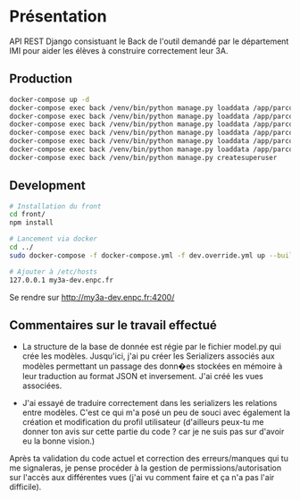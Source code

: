 # Présentation
API REST Django consistuant le Back de l'outil demandé par le département IMI pour aider les élèves à construire correctement leur 3A.

## Production
```bash
docker-compose up -d
docker-compose exec back /venv/bin/python manage.py loaddata /app/parcours_imi/fixtures/constraints.json
docker-compose exec back /venv/bin/python manage.py loaddata /app/parcours_imi/fixtures/masters.json
docker-compose exec back /venv/bin/python manage.py loaddata /app/parcours_imi/fixtures/courses_imi.json
docker-compose exec back /venv/bin/python manage.py loaddata /app/parcours_imi/fixtures/courses_mva.json
docker-compose exec back /venv/bin/python manage.py loaddata /app/parcours_imi/fixtures/courses_mpro.json
docker-compose exec back /venv/bin/python manage.py loaddata /app/parcours_imi/fixtures/courses_mfd.json
docker-compose exec back /venv/bin/python manage.py createsuperuser
```

## Development
```bash
# Installation du front
cd front/
npm install

# Lancement via docker
cd ../
sudo docker-compose -f docker-compose.yml -f dev.override.yml up --build

# Ajouter à /etc/hosts
127.0.0.1 my3a-dev.enpc.fr
```

Se rendre sur http://my3a-dev.enpc.fr:4200/

## Commentaires sur le travail effectué
- La structure de la base de donnée est régie par le fichier model.py qui crée les modèles.
Jusqu'ici, j'ai pu créer les Serializers associés aux modèles permettant un passage des donn�es stockées en mémoire à leur traduction au format JSON et inversement. J'ai créé les vues associées.

- J'ai essayé de traduire correctement dans les serializers les relations entre modèles. C'est ce qui m'a posé un peu de souci avec également la création
et modification du profil utilisateur (d'ailleurs peux-tu me donner ton avis sur cette partie du code ? car je ne suis pas sur d'avoir eu la bonne vision.)

Après ta validation du code actuel et correction des erreurs/manques qui tu me signaleras, je pense procéder à la gestion de permissions/autorisation sur l'accès
aux différentes vues (j'ai vu comment faire et ça n'a pas l'air difficile).
